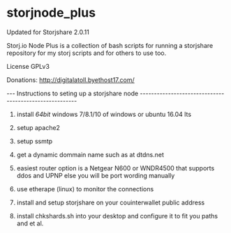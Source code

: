 # storjnode_plus

Updated for Storjshare 2.0.11

Storj.io Node Plus is a collection of bash scripts for running a storjshare repository for my storj scripts 
and for others to use too. 

License GPLv3 

Donations: http://digitalatoll.byethost17.com/

--- Instructions to seting up a storjshare node  -------------------------------------------------------

1) install _64bit_ windows 7/8.1/10 of windows or ubuntu 16.04 lts 

2) setup apache2 

3) setup ssmtp 

4) get a dynamic dommain name such as at dtdns.net 

5) easiest router option is a Netgear N600 or WNDR4500 that supports ddos and UPNP else you will be port wording manually 

6) use etherape (linux) to monitor the connections 

7) install and setup storjshare on your couinterwallet public address 

8) install chkshards.sh into your desktop and configure it to fit you paths and et al.
